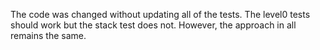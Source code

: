 The code was changed without updating all of the tests. The level0 tests should work but the stack test does not.
However, the approach in all remains the same.